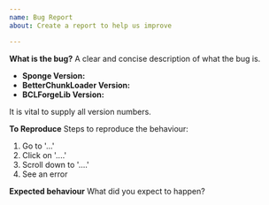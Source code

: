 ```yaml
---
name: Bug Report
about: Create a report to help us improve

---
```


<!--
GITHUB ISSUES ARE NOT FOR SUPPORT. Any support requests will be closed without 
warning. 

If you need help, please visit our Docs or Discord.

* Discord: https://discord.gg/MD6qGAd

Please follow this template; this makes sure the correct information is provided.

-->

**What is the bug?**
A clear and concise description of what the bug is.

- **Sponge Version:**
- **BetterChunkLoader Version:**
- **BCLForgeLib Version:**

It is vital to supply all version numbers.

**To Reproduce**
Steps to reproduce the behaviour:

1. Go to '...'
2. Click on '....'
3. Scroll down to '....'
4. See an error

**Expected behaviour**
What did you expect to happen?
